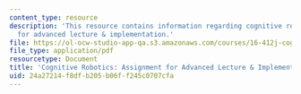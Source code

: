 ```yaml
---
content_type: resource
description: 'This resource contains information regarding cognitive robotics: Assignment
  for advanced lecture & implementation.'
file: https://ol-ocw-studio-app-qa.s3.amazonaws.com/courses/16-412j-cognitive-robotics-spring-2016/24a27214f8dfb205b06ff245c0707cfa_MIT16_412JS16_Assignment6.pdf
file_type: application/pdf
resourcetype: Document
title: 'Cognitive Robotics: Assignment for Advanced Lecture & Implementation'
uid: 24a27214-f8df-b205-b06f-f245c0707cfa
---
```

